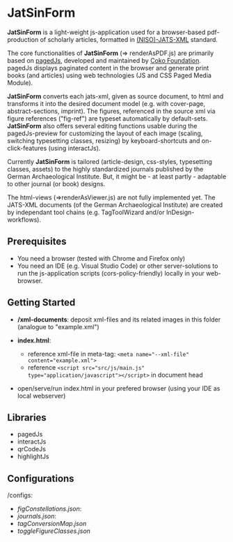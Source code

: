 # JatSinForm

**JatSinForm** is a light-weight js-application used for a browser-based pdf-production of scholarly articles, formatted in [(NISO)-JATS-XML](https://jats.nlm.nih.gov/) standard. 

The core functionalities of **JatSinForm** (=> renderAsPDF.js) are primarily based on [pagedJs](https://github.com/pagedjs/pagedjs), developed and maintained by [Coko Foundation](https://coko.foundation/). pagedJs displays paginated content in the browser and generate print books (and articles) using web technologies (JS and CSS Paged Media Module).

**JatSinForm** converts each jats-xml, given as source document, to html and transforms it into the desired document model (e.g. with cover-page, abstract-sections, imprint). The figures, referenced in the source xml via figure references ("fig-ref") are typeset automatically by default-sets. **JatSinForm** also offers several editing functions usable during the pagedJs-preview for customizing the layout of each image (scaling, switching typesetting classes, resizing) by keyboard-shortcuts and on-click-features (using interactJs). 

Currently **JatSinForm** is tailored (article-design, css-styles, typesetting classes, assets) to the highly standardized journals published by the German Archaeological Institute. But, it might be - at least partly - adaptable to other journal (or book) designs.

The html-views (=>renderAsViewer.js) are not fully implemented yet.
The JATS-XML documents (of the German Archaeological Institute) are created by independant tool chains (e.g. TagToolWizard and/or InDesign-workflows).

## Prerequisites
- You need a browser (tested with Chrome and Firefox only)
- You need an IDE (e.g. Visual Studio Code) or other server-solutions to run the js-application scripts (cors-policy-friendly) locally in your web-browser.

## Getting Started
- **/xml-documents**: deposit xml-files and its related images in this folder (analogue to "example.xml")

- **index.html**: 
    - reference xml-file in meta-tag: `<meta name="--xml-file" content="example.xml">`
    - reference `<script src="src/js/main.js" type="application/javascript"></script>` in document head

- open/serve/run index.html in your prefered browser (using your IDE as local webserver)

## Libraries
- pagedJs
- interactJs
- qrCodeJs
- highlightJs

## Configurations
/configs:

- *figConstellations.json*: 
- *journals.json*: 
- *tagConversionMap.json*
- *toggleFigureClasses.json*












